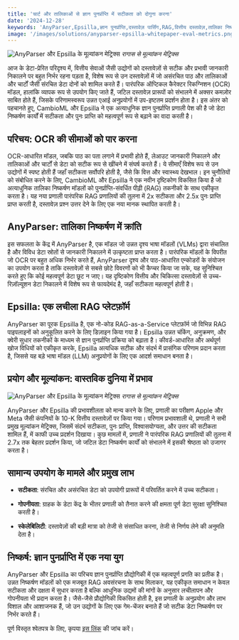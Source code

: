 ```yaml
---
title: 'चार्ट और तालिकाओं से ज्ञान पुनर्प्राप्ति में सटीकता को दोगुना करना'
date: '2024-12-28'
keywords: 'AnyParser,Epsilla,ज्ञान पुनर्प्राप्ति,दस्तावेज़ पार्सिंग,RAG,वित्तीय दस्तावेज़,तालिका निष्कर्षण,चार्ट निष्कर्षण,दृश्य भाषा मॉडल,सटीकता'
image: '/images/solutions/anyparser-epsilla-whitepaper-eval-metrics.png'
---
```


![AnyParser और Epsilla के मूल्यांकन मेट्रिक्स](/images/solutions/anyparser-epsilla-whitepaper-eval-metrics.png)
_रागास से मूल्यांकन मेट्रिक्स_

आज के डेटा-प्रेरित परिदृश्य में, वित्तीय सेवाओं जैसी उद्योगों को दस्तावेज़ों से सटीक और प्रभावी जानकारी निकालने पर बहुत निर्भर रहना पड़ता है, विशेष रूप से उन दस्तावेज़ों में जो असंरचित पाठ और तालिकाओं और चार्टों जैसी संरचित डेटा दोनों को शामिल करते हैं। पारंपरिक ऑप्टिकल कैरेक्टर रिकग्निशन (OCR) मॉडल, हालांकि व्यापक रूप से उपयोग किए जाते हैं, जटिल दस्तावेज़ प्रारूपों को संभालने में अक्सर कमज़ोर साबित होते हैं, जिसके परिणामस्वरूप उन्नत एआई अनुप्रयोगों में उप-इष्टतम प्रदर्शन होता है। इस अंतर को पहचानते हुए, CambioML और Epsilla ने एक अत्याधुनिक ज्ञान पुनर्प्राप्ति प्रणाली पेश की है जो डेटा निष्कर्षण कार्यों में सटीकता और पुनः प्राप्ति को महत्वपूर्ण रूप से बढ़ाने का वादा करती है।

## परिचय: OCR की सीमाओं को पार करना

OCR-आधारित मॉडल, जबकि पाठ का पता लगाने में प्रभावी होते हैं, लेआउट जानकारी निकालने और तालिकाओं और चार्टों से डेटा को सटीक रूप से खींचने में संघर्ष करते हैं। ये सीमाएँ विशेष रूप से उन उद्योगों में स्पष्ट होती हैं जहाँ सटीकता सर्वोपरि होती है, जैसे कि वित्त और स्वास्थ्य देखभाल। इन चुनौतियों को संबोधित करने के लिए, CambioML और Epsilla ने एक नवीन दृष्टिकोण विकसित किया है जो अत्याधुनिक तालिका निष्कर्षण मॉडलों को पुनर्प्राप्ति-संवर्धित पीढ़ी (RAG) तकनीकों के साथ एकीकृत करता है। यह नया प्रणाली पारंपरिक RAG प्रणालियों की तुलना में 2x सटीकता और 2.5x पुनः प्राप्ति प्राप्त करती है, दस्तावेज़ प्रश्न उत्तर देने के लिए एक नया मानक स्थापित करती है।

## AnyParser: तालिका निष्कर्षण में क्रांति

इस सफलता के केंद्र में AnyParser है, एक मॉडल जो उन्नत दृश्य भाषा मॉडलों (VLMs) द्वारा संचालित है और विविध डेटा स्रोतों से जानकारी निकालने में उत्कृष्टता प्राप्त करता है। पारंपरिक मॉडलों के विपरीत जो OCR पर बहुत अधिक निर्भर करते हैं, AnyParser दृश्य और पाठ-आधारित एन्कोडरों के संयोजन का उपयोग करता है ताकि दस्तावेज़ों से सबसे छोटे विवरणों को भी कैप्चर किया जा सके, यह सुनिश्चित करते हुए कि कोई महत्वपूर्ण डेटा छूट न जाए। यह दृष्टिकोण वित्तीय और चिकित्सा दस्तावेज़ों से उच्च-रिज़ॉल्यूशन डेटा निकालने में विशेष रूप से फायदेमंद है, जहाँ सटीकता महत्वपूर्ण होती है।

## Epsilla: एक लचीला RAG प्लेटफ़ॉर्म

AnyParser का पूरक Epsilla है, एक नो-कोड RAG-as-a-Service प्लेटफ़ॉर्म जो विभिन्न RAG पाइपलाइनों को अनुकूलित करने के लिए डिज़ाइन किया गया है। Epsilla उन्नत चंकिंग, अनुक्रमण, और क्वेरी सुधार तकनीकों के माध्यम से ज्ञान पुनर्प्राप्ति प्रक्रिया को बढ़ाता है। कीवर्ड-आधारित और अर्थपूर्ण खोज विधियों को एकीकृत करके, Epsilla अत्यधिक सटीक और संदर्भ में प्रासंगिक परिणाम प्रदान करता है, जिससे यह बड़े भाषा मॉडल (LLM) अनुप्रयोगों के लिए एक आदर्श समाधान बनता है।

## प्रयोग और मूल्यांकन: वास्तविक दुनिया में प्रभाव

![AnyParser और Epsilla के मूल्यांकन मेट्रिक्स](/images/solutions/anyparser-epsilla-whitepaper-eval-metrics.png)
_रागास से मूल्यांकन मेट्रिक्स_

AnyParser और Epsilla की प्रभावशीलता को मान्य करने के लिए, प्रणाली का परीक्षण Apple और Meta जैसी कंपनियों के 10-K वित्तीय दस्तावेज़ों पर किया गया। परिणाम प्रभावशाली थे, प्रणाली ने सभी प्रमुख मूल्यांकन मेट्रिक्स, जिसमें संदर्भ सटीकता, पुनः प्राप्ति, विश्वासयोग्यता, और उत्तर की सटीकता शामिल हैं, में काफी उच्च प्रदर्शन दिखाया। कुछ मामलों में, प्रणाली ने पारंपरिक RAG प्रणालियों की तुलना में 2.7x तक बेहतर प्रदर्शन किया, जो जटिल डेटा निष्कर्षण कार्यों को संभालने में इसकी श्रेष्ठता को उजागर करता है।

## सामान्य उपयोग के मामले और प्रमुख लाभ

- **सटीकता**: संरचित और असंरचित डेटा को उपयोगी प्रारूपों में परिवर्तित करने में उच्च सटीकता।

- **गोपनीयता**: ग्राहक के डेटा केंद्र के भीतर प्रणाली को तैनात करने की क्षमता पूर्ण डेटा सुरक्षा सुनिश्चित करती है।

- **स्केलेबिलिटी**: दस्तावेज़ों की बड़ी मात्रा को तेजी से संसाधित करना, तेजी से निर्णय लेने की अनुमति देता है।

## निष्कर्ष: ज्ञान पुनर्प्राप्ति में एक नया युग

AnyParser और Epsilla का परिचय ज्ञान पुनर्प्राप्ति प्रौद्योगिकी में एक महत्वपूर्ण प्रगति का प्रतीक है। उन्नत निष्कर्षण मॉडलों को एक मजबूत RAG अवसंरचना के साथ मिलाकर, यह एकीकृत समाधान न केवल सटीकता और दक्षता में सुधार करता है बल्कि आधुनिक उद्यमों की मांगों के अनुसार लचीलापन और गोपनीयता भी प्रदान करता है। जैसे-जैसे प्रौद्योगिकी विकसित होती है, इस प्रणाली के अनुप्रयोग और लाभ विशाल और आशाजनक हैं, जो उन उद्योगों के लिए एक गेम-चेंजर बनाते हैं जो सटीक डेटा निष्कर्षण पर निर्भर करते हैं।

पूर्ण विस्तृत श्वेतपत्र के लिए, कृपया [इस लिंक](https://www.cambioml.com/research/AnyParser_Epsilla_Whitepaper.pdf) की जांच करें।
